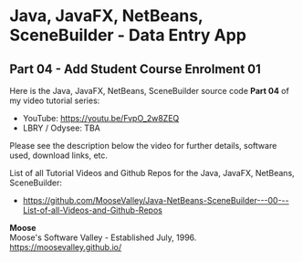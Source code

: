 # Java, JavaFX, NetBeans, SceneBuilder - Data Entry App
## Part 04 - Add Student Course Enrolment 01

Here is the Java, JavaFX, NetBeans, SceneBuilder source code
**Part 04** of my video tutorial series:
* YouTube: https://youtu.be/FvpO_2w8ZEQ
* LBRY / Odysee: TBA

Please see the description below the video for further details,
software used, download links, etc.

List of all Tutorial Videos and Github Repos for the Java, JavaFX, NetBeans, SceneBuilder:
* https://github.com/MooseValley/Java-NetBeans-SceneBuilder---00---List-of-all-Videos-and-Github-Repos

**Moose**
<br>Moose's Software Valley - Established July, 1996.
<br>https://moosevalley.github.io/
